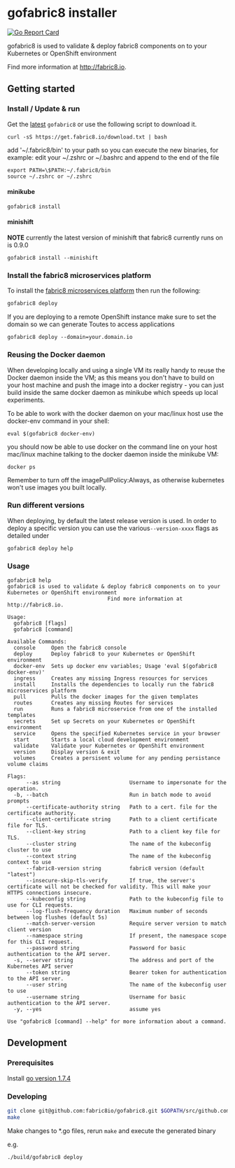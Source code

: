 # gofabric8 installer

[![Go Report Card](https://goreportcard.com/badge/github.com/fabric8io/gofabric8)](https://goreportcard.com/report/github.com/fabric8io/gofabric8)

gofabric8 is used to validate &amp; deploy fabric8 components on to your Kubernetes or OpenShift environment

Find more information at http://fabric8.io.

## Getting started

### Install / Update & run

Get the [latest](https://github.com/fabric8io/gofabric8/releases/latest/) `gofabric8` or use the following script to download it.

```
curl -sS https://get.fabric8.io/download.txt | bash
```
add '~/.fabric8/bin' to your path so you can execute the new binaries, for example:
edit your ~/.zshrc or ~/.bashrc  and append to the end of the file
```
export PATH=\$PATH:~/.fabric8/bin
source ~/.zshrc or ~/.zshrc
```

#### minikube
```
gofabric8 install
```
#### minishift

__NOTE__ currently the latest version of minishift that fabric8 currently runs on is 0.9.0
```
gofabric8 install --minishift
```

### Install the fabric8 microservices platform

To install the [fabric8 microservices platform](http://fabric8.io/) then run the following:

```sh
gofabric8 deploy
```

If you are deploying to a remote OpenShift instance make sure to set the domain so we can generate Toutes to access applications
```
gofabric8 deploy --domain=your.domain.io
```

### Reusing the Docker daemon

When developing locally and using a single VM its really handy to reuse the Docker daemon inside the VM; as this means you don't have to build on your host machine and push the image into a docker registry - you can just build inside the same docker daemon as minikube which speeds up local experiments.

To be able to work with the docker daemon on your mac/linux host use the docker-env command in your shell:

```
eval $(gofabric8 docker-env)
```
you should now be able to use docker on the command line on your host mac/linux machine talking to the docker daemon inside the minikube VM:

```
docker ps
```
Remember to turn off the imagePullPolicy:Always, as otherwise kubernetes won't use images you built locally.

### Run different versions

When deploying, by default the latest release version is used.  In order to deploy a specific version you can use the various`--version-xxxx` flags as detailed under 

```
gofabric8 deploy help
```

### Usage

```
gofabric8 help
gofabric8 is used to validate & deploy fabric8 components on to your Kubernetes or OpenShift environment
								Find more information at http://fabric8.io.

Usage:
  gofabric8 [flags]
  gofabric8 [command]

Available Commands:
  console     Open the fabric8 console
  deploy      Deploy fabric8 to your Kubernetes or OpenShift environment
  docker-env  Sets up docker env variables; Usage 'eval $(gofabric8 docker-env)'
  ingress     Creates any missing Ingress resources for services
  install     Installs the dependencies to locally run the fabric8 microservices platform
  pull        Pulls the docker images for the given templates
  routes      Creates any missing Routes for services
  run         Runs a fabric8 microservice from one of the installed templates
  secrets     Set up Secrets on your Kubernetes or OpenShift environment
  service     Opens the specified Kubernetes service in your browser
  start       Starts a local cloud development environment
  validate    Validate your Kubernetes or OpenShift environment
  version     Display version & exit
  volumes     Creates a persisent volume for any pending persistance volume claims

Flags:
      --as string                      Username to impersonate for the operation.
  -b, --batch                          Run in batch mode to avoid prompts
      --certificate-authority string   Path to a cert. file for the certificate authority.
      --client-certificate string      Path to a client certificate file for TLS.
      --client-key string              Path to a client key file for TLS.
      --cluster string                 The name of the kubeconfig cluster to use
      --context string                 The name of the kubeconfig context to use
      --fabric8-version string         fabric8 version (default "latest")
      --insecure-skip-tls-verify       If true, the server's certificate will not be checked for validity. This will make your HTTPS connections insecure.
      --kubeconfig string              Path to the kubeconfig file to use for CLI requests.
      --log-flush-frequency duration   Maximum number of seconds between log flushes (default 5s)
      --match-server-version           Require server version to match client version
      --namespace string               If present, the namespace scope for this CLI request.
      --password string                Password for basic authentication to the API server.
  -s, --server string                  The address and port of the Kubernetes API server
      --token string                   Bearer token for authentication to the API server.
      --user string                    The name of the kubeconfig user to use
      --username string                Username for basic authentication to the API server.
  -y, --yes                            assume yes

Use "gofabric8 [command] --help" for more information about a command.
```

## Development

### Prerequisites

Install [go version 1.7.4](https://golang.org/doc/install)

### Developing

```sh
git clone git@github.com:fabric8io/gofabric8.git $GOPATH/src/github.com/fabric8io/gofabric8
make
```

Make changes to *.go files, rerun `make` and execute the generated binary

e.g.

```sh
./build/gofabric8 deploy

```
